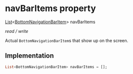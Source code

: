 


# navBarItems property







[List](https://api.flutter.dev/flutter/dart-core/List-class.html)&lt;[BottomNavigationBarItem](https://api.flutter.dev/flutter/widgets/BottomNavigationBarItem-class.html)> navBarItems
  
_<span class="feature">read / write</span>_



<p>Actual <code>BottomNavigationBarItem</code>s that show up on the screen.</p>



## Implementation

```dart
List<BottomNavigationBarItem> navBarItems = [];
```








